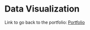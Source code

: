 # Data Visualization


Link to go back to the portfolio:
[Portfolio](https://s-bishnoi.github.io/shubham-bishnoi/)
